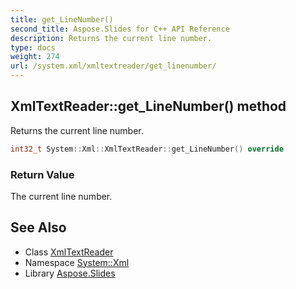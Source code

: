 ```yaml
---
title: get_LineNumber()
second_title: Aspose.Slides for C++ API Reference
description: Returns the current line number.
type: docs
weight: 274
url: /system.xml/xmltextreader/get_linenumber/
---
```

## XmlTextReader::get_LineNumber() method


Returns the current line number.

```cpp
int32_t System::Xml::XmlTextReader::get_LineNumber() override
```


### Return Value

The current line number.

## See Also

* Class [XmlTextReader](../)
* Namespace [System::Xml](../../)
* Library [Aspose.Slides](../../../)